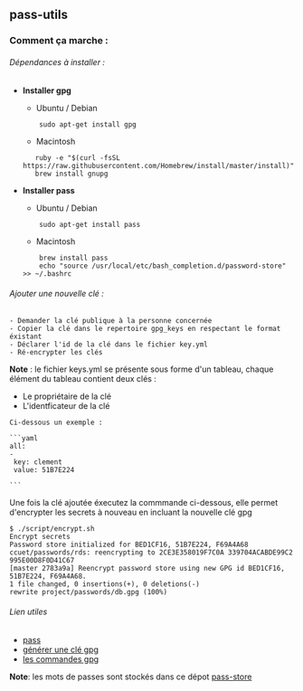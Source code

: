 ## pass-utils

### Comment ça marche :

###### Dépendances à installer :

- **Installer gpg**

    * Ubuntu / Debian


    ```
        sudo apt-get install gpg
    ```

    * Macintosh

    ```
       ruby -e "$(curl -fsSL https://raw.githubusercontent.com/Homebrew/install/master/install)"
       brew install gnupg
    ```

- **Installer pass**


    * Ubuntu / Debian


    ```
        sudo apt-get install pass

    ```

    * Macintosh

    ```
        brew install pass
        echo "source /usr/local/etc/bash_completion.d/password-store" >> ~/.bashrc
    ```

###### Ajouter une nouvelle clé :

  	- Demander la clé publique à la personne concernée
  	- Copier la clé dans le repertoire gpg_keys en respectant le format éxistant
  	- Déclarer l'id de la clé dans le fichier key.yml
  	- Ré-encrypter les clés

  **Note** : le fichier keys.yml se présente sous forme d'un tableau, chaque élément du tableau contient deux clés :

   * Le propriétaire de la clé
   * L'identficateur de la clé

    Ci-dessous un exemple :

    ```yaml
    all:
    -
     key: clement
     value: 51B7E224

    ```

  Une fois la clé ajoutée éxecutez la commmande ci-dessous, elle permet d'encrypter les secrets à nouveau en incluant la nouvelle clé gpg

  ```
  $ ./script/encrypt.sh
  Encrypt secrets
  Password store initialized for BED1CF16, 51B7E224, F69A4A68
  ccuet/passwords/rds: reencrypting to 2CE3E358019F7C0A 339704ACABDE99C2 995E00D8F0D41C67
  [master 2783a9a] Reencrypt password store using new GPG id BED1CF16, 51B7E224, F69A4A68.
  1 file changed, 0 insertions(+), 0 deletions(-)
  rewrite project/passwords/db.gpg (100%)

  ```

###### Lien utiles
   - [pass](https://www.passwordstore.org/)
   - [générer une clé gpg](https://help.github.com/articles/generating-a-new-gpg-key/)
   - [les commandes gpg](http://blog.ghostinthemachines.com/2015/03/01/how-to-use-gpg-command-line/)

**Note**: les mots de passes sont stockés dans ce dépot [pass-store](https://github.com/EcoleNumeriqueVivant/pass-store-alumni-2018)
